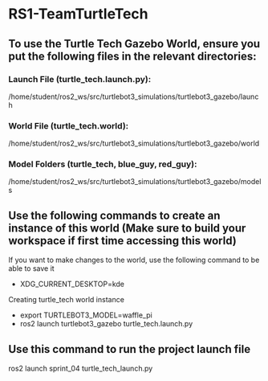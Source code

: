 # RS1-TeamTurtleTech

## To use the Turtle Tech Gazebo World, ensure you put the following files in the relevant directories: ##

### Launch File (turtle_tech.launch.py):
/home/student/ros2_ws/src/turtlebot3_simulations/turtlebot3_gazebo/launch
   

### World File (turtle_tech.world):
/home/student/ros2_ws/src/turtlebot3_simulations/turtlebot3_gazebo/world


### Model Folders (turtle_tech, blue_guy, red_guy):
/home/student/ros2_ws/src/turtlebot3_simulations/turtlebot3_gazebo/models



## Use the following commands to create an instance of this world (Make sure to build your workspace if first time accessing this world)

If you want to make changes to the world, use the following command to be able to save it
 - XDG_CURRENT_DESKTOP=kde

Creating turtle_tech world instance
 - export TURTLEBOT3_MODEL=waffle_pi
 - ros2 launch turtlebot3_gazebo turtle_tech.launch.py

## Use this command to run the project launch file
ros2 launch sprint_04 turtle_tech_launch.py